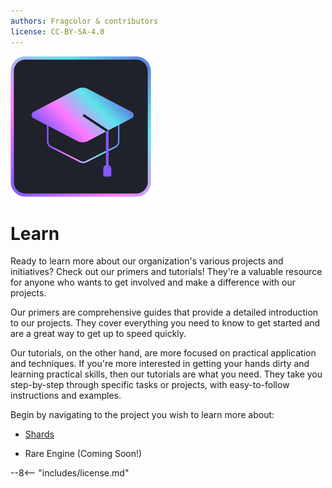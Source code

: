 ```yaml
---
authors: Fragcolor & contributors
license: CC-BY-SA-4.0
---
```


![](assets/LearnLogo.png)

# Learn

Ready to learn more about our organization's various projects and initiatives? Check out our primers and tutorials! They're a valuable resource for anyone who wants to get involved and make a difference with our projects.

Our primers are comprehensive guides that provide a detailed introduction to our projects. They cover everything you need to know to get started and are a great way to get up to speed quickly.

Our tutorials, on the other hand, are more focused on practical application and techniques. If you're more interested in getting your hands dirty and learning practical skills, then our tutorials are what you need. They take you step-by-step through specific tasks or projects, with easy-to-follow instructions and examples. 

Begin by navigating to the project you wish to learn more about:

- [Shards](./shards/)

- Rare Engine (Coming Soon!)
<!-- - [Rare Engine](./rare-engine/) -->

--8<-- "includes/license.md"
